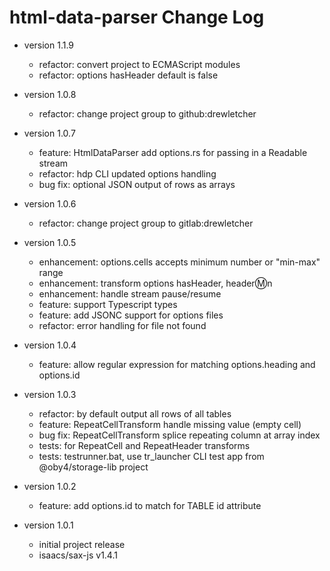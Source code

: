 # html-data-parser Change Log

- version 1.1.9
  - refactor: convert project to ECMAScript modules
  - refactor: options hasHeader default is false

- version 1.0.8
  - refactor: change project group to github:drewletcher
- version 1.0.7
  - feature: HtmlDataParser add options.rs for passing in a Readable stream
  - refactor: hdp CLI updated options handling
  - bug fix: optional JSON output of rows as arrays
- version 1.0.6
  - refactor: change project group to gitlab:drewletcher
- version 1.0.5
  - enhancement: options.cells accepts minimum number or "min-max" range
  - enhancement: transform options hasHeader, header:m:n
  - enhancement: handle stream pause/resume
  - feature: support Typescript types
  - feature: add JSONC support for options files
  - refactor: error handling for file not found
- version 1.0.4
  - feature: allow regular expression for matching options.heading and options.id
- version 1.0.3
  - refactor: by default output all rows of all tables
  - feature: RepeatCellTransform handle missing value (empty cell)
  - bug fix: RepeatCellTransform splice repeating column at array index
  - tests: for RepeatCell and RepeatHeader transforms
  - tests: testrunner.bat, use tr_launcher CLI test app from @oby4/storage-lib project
- version 1.0.2
  - feature: add options.id to match for TABLE id attribute
- version 1.0.1
  - initial project release
  - isaacs/sax-js v1.4.1
